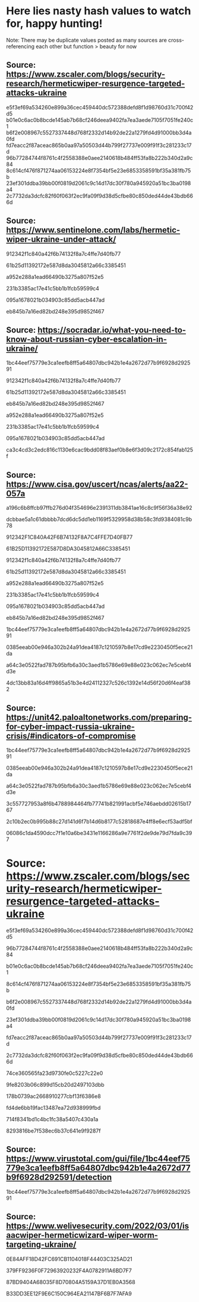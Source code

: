# Here lies nasty hash values to watch for, happy hunting!
Note: There may be duplicate values posted as many sources are cross-referencing each other but function > beauty for now

## Source: https://www.zscaler.com/blogs/security-research/hermeticwiper-resurgence-targeted-attacks-ukraine

e5f3ef69a534260e899a36cec459440dc572388defd8f1d98760d31c700f42d5
b01e0c6ac0b8bcde145ab7b68cf246deea9402fa7ea3aede7105f7051fe240c1
b6f2e008967c5527337448d768f2332d14b92de22a1279fd4d91000bb3d4a0fd
fd7eacc2f87aceac865b0aa97a50503d44b799f27737e009f91f3c281233c17d
96b77284744f8761c4f2558388e0aee2140618b484ff53fa8b222b340d2a9c84
8c614cf476f871274aa06153224e8f7354bf5e23e6853358591bf35a381fb75b
23ef301ddba39bb00f0819d2061c9c14d17dc30f780a945920a51bc3ba0198a4
2c7732da3dcfc82f60f063f2ec9fa09f9d38d5cfbe80c850ded44de43bdb666d

## Source: https://www.sentinelone.com/labs/hermetic-wiper-ukraine-under-attack/

912342f1c840a42f6b74132f8a7c4ffe7d40fb77

61b25d11392172e587d8da3045812a66c3385451

a952e288a1ead66490b3275a807f52e5

231b3385ac17e41c5bb1b1fcb59599c4

095a1678021b034903c85dd5acb447ad

eb845b7a16ed82bd248e395d9852f467

## Source: https://socradar.io/what-you-need-to-know-about-russian-cyber-escalation-in-ukraine/

1bc44eef75779e3ca1eefb8ff5a64807dbc942b1e4a2672d77b9f6928d292591

912342f1c840a42f6b74132f8a7c4ffe7d40fb77

61b25d11392172e587d8da3045812a66c3385451

eb845b7a16ed82bd248e395d9852f467

a952e288a1ead66490b3275a807f52e5

231b3385ac17e41c5bb1b1fcb59599c4

095a1678021b034903c85dd5acb447ad

ca3c4cd3c2edc816c1130e6cac9bdd08f83aef0b8e6f3d09c2172c854fab125f 

## Source: https://www.cisa.gov/uscert/ncas/alerts/aa22-057a

a196c6b8ffcb97ffb276d04f354696e2391311db3841ae16c8c9f56f36a38e92

dcbbae5a1c61dbbbb7dcd6dc5dd1eb1169f5329958d38b58c3fd9384081c9b78

912342F1C840A42F6B74132F8A7C4FFE7D40FB77

61B25D11392172E587D8DA3045812A66C3385451

912342f1c840a42f6b74132f8a7c4ffe7d40fb77

61b25d11392172e587d8da3045812a66c3385451

a952e288a1ead66490b3275a807f52e5

231b3385ac17e41c5bb1b1fcb59599c4

095a1678021b034903c85dd5acb447ad

eb845b7a16ed82bd248e395d9852f467

1bc44eef75779e3ca1eefb8ff5a64807dbc942b1e4a2672d77b9f6928d292591

0385eeab00e946a302b24a91dea4187c1210597b8e17cd9e2230450f5ece21da

a64c3e0522fad787b95bfb6a30c3aed1b5786e69e88e023c062ec7e5cebf4d3e

4dc13bb83a16d4ff9865a51b3e4d24112327c526c1392e14d56f20d6f4eaf382

## Source: https://unit42.paloaltonetworks.com/preparing-for-cyber-impact-russia-ukraine-crisis/#indicators-of-compromise

1bc44eef75779e3ca1eefb8ff5a64807dbc942b1e4a2672d77b9f6928d292591

0385eeab00e946a302b24a91dea4187c1210597b8e17cd9e2230450f5ece21da

a64c3e0522fad787b95bfb6a30c3aed1b5786e69e88e023c062ec7e5cebf4d3e

3c557727953a8f6b4788984464fb77741b821991acbf5e746aebdd02615b1767

2c10b2ec0b995b88c27d141d6f7b14d6b8177c52818687e4ff8e6ecf53adf5bf

06086c1da4590dcc7f1e10a6be3431e1166286a9e7761f2de9de79d7fda9c397


# Source: https://www.zscaler.com/blogs/security-research/hermeticwiper-resurgence-targeted-attacks-ukraine

e5f3ef69a534260e899a36cec459440dc572388defd8f1d98760d31c700f42d5

96b77284744f8761c4f2558388e0aee2140618b484ff53fa8b222b340d2a9c84

b01e0c6ac0b8bcde145ab7b68cf246deea9402fa7ea3aede7105f7051fe240c1

8c614cf476f871274aa06153224e8f7354bf5e23e6853358591bf35a381fb75b

b6f2e008967c5527337448d768f2332d14b92de22a1279fd4d91000bb3d4a0fd

23ef301ddba39bb00f0819d2061c9c14d17dc30f780a945920a51bc3ba0198a4

fd7eacc2f87aceac865b0aa97a50503d44b799f27737e009f91f3c281233c17d

2c7732da3dcfc82f60f063f2ec9fa09f9d38d5cfbe80c850ded44de43bdb666d

74ce360565fa23d9730fe0c5227c22e0

9fe8203b06c899d15cb20d2497103dbb

178b0739ac2668910277cbf13f6386e8

fd4de6bb19fac13487ea72d938999fbd

714f8341bd1c4bc1fc38a5407c430a1a

8293816be7f538ec6b37c641e9f9287f

## Source: https://www.virustotal.com/gui/file/1bc44eef75779e3ca1eefb8ff5a64807dbc942b1e4a2672d77b9f6928d292591/detection

1bc44eef75779e3ca1eefb8ff5a64807dbc942b1e4a2672d77b9f6928d292591

## Source: https://www.welivesecurity.com/2022/03/01/isaacwiper-hermeticwizard-wiper-worm-targeting-ukraine/

0E84AFF18D42FC691CB1104018F44403C325AD21

379FF9236F0F72963920232F4A0782911A6BD7F7

87BD9404A68035F8D70804A5159A37D1EB0A3568

B33DD3EE12F9E6C150C964EA21147BF6B7F7AFA9

